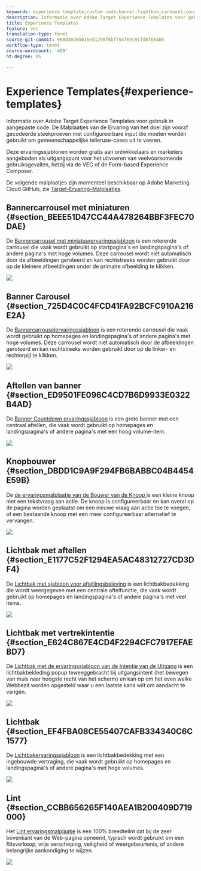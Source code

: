```yaml
---
keywords: experience template;custom code;banner;lightbox;carousel;countdown;ribbon;buttons
description: Informatie over Adobe Target Experience Templates voor gebruik in aangepaste code. De Malplaatjes van de Ervaring van het doel zijn vooraf gecodeerde steekproeven met configureerbare input die moeten worden gebruikt om gemeenschappelijke telleruse-cases uit te voeren.
title: Experience Templates
feature: vec
translation-type: tm+mt
source-git-commit: 968d36d65016e51290f6bf754f69c91fd8f68405
workflow-type: tm+mt
source-wordcount: '469'
ht-degree: 0%

---
```



# Experience Templates{#experience-templates}

Informatie over Adobe Target Experience Templates voor gebruik in aangepaste code. De Malplaatjes van de Ervaring van het doel zijn vooraf gecodeerde steekproeven met configureerbare input die moeten worden gebruikt om gemeenschappelijke telleruse-cases uit te voeren.

Deze ervaringssjablonen worden gratis aan ontwikkelaars en marketers aangeboden als uitgangspunt voor het uitvoeren van veelvoorkomende gebruiksgevallen, hetzij via de VEC of de Form-based Experience Composer.

De volgende malplaatjes zijn momenteel beschikbaar op Adobe Marketing Cloud GitHub, zie [Target-Ervaring-Malplaatjes](https://github.com/Adobe-Marketing-Cloud/target-experience-templates).

## Bannercarrousel met miniaturen {#section_BEEE51D47CC44A478264BBF3FEC70DAE}

De [Bannercarrousel met miniatuurervaringssjabloon](https://github.com/Adobe-Marketing-Cloud/target-experience-templates/tree/master/banner-carousel-thumbnails) is een roterende carrousel die vaak wordt gebruikt op startpagina&#39;s en landingspagina&#39;s of andere pagina&#39;s met hoge volumes. Deze carrousel wordt niet automatisch door de afbeeldingen geroteerd en kan rechtstreeks worden gebruikt door op de kleinere afbeeldingen onder de primaire afbeelding te klikken.

![](assets/exp-template-banner-carousel-thumbnails.png)

## Banner Carousel {#section_725D4C0C4FCD41FA92BCFC910A216E2A}

De [Bannercarrouselervaringssjabloon](https://github.com/Adobe-Marketing-Cloud/target-experience-templates/tree/master/banner-carousel) is een roterende carrousel die vaak wordt gebruikt op homepages en landingspagina&#39;s of andere pagina&#39;s met hoge volumes. Deze carrousel wordt niet automatisch door de afbeeldingen geroteerd en kan rechtstreeks worden gebruikt door op de linker- en rechterpijl te klikken.

![](assets/exp-template-banner-carousel.png)

## Aftellen van banner {#section_ED9501FE096C4CD7B6D9933E0322B4AD}

De [Banner Countdown ervaringssjabloon](https://github.com/Adobe-Marketing-Cloud/target-experience-templates/tree/master/banner-countdown) is een grote banner met een centraal aftellen, die vaak wordt gebruikt op homepages en landingspagina&#39;s of andere pagina&#39;s met een hoog volume-item.

![](assets/exp-template-banner-countdown.png)

## Knopbouwer {#section_DBDD1C9A9F294FB6BABBC04B4454E59B}

De [de ervaringsmalplaatje van de Bouwer van de Knoop ](https://github.com/Adobe-Marketing-Cloud/target-experience-templates/tree/master/button) is een kleine knoop met een tekstvraag aan actie. De knoop is configureerbaar en kan overal op de pagina worden geplaatst om een nieuwe vraag aan actie toe te voegen, of een bestaande knoop met een meer configureerbaar alternatief te vervangen.

![](assets/exp-template-button-builder.png)

## Lichtbak met aftellen {#section_E1177C52F1294EA5AC48312727CD3DF4}

De [Lichtbak met sjabloon voor aftellingsbeleving](https://github.com/Adobe-Marketing-Cloud/target-experience-templates/tree/master/lightbox-countdown) is een lichtbakbedekking die wordt weergegeven met een centrale aftelfunctie, die vaak wordt gebruikt op homepages en landingspagina&#39;s of andere pagina&#39;s met veel items.

![](assets/exp-template-lightbox-countdown.png)

## Lichtbak met vertrekintentie {#section_E624C867E4CD4F2294CFC7917EFAEBD7}

De [Lichtbak met de ervaringssjabloon van de Intentie van de Uitgang](https://github.com/Adobe-Marketing-Cloud/target-experience-templates/tree/master/lightbox-exit-intent) is een lichtbakbekleding popup teweeggebracht bij uitgangsintent (het bewegen van muis naar hoogste recht van het scherm) en kan op om het even welke Webbezit worden opgesteld waar u een laatste kans wilt om aandacht te vangen.

![](assets/exp-template-lightbox-exit.png)

## Lichtbak {#section_EF4FBA08CE55407CAFB334340C6C1577}

De [Lichtbakervaringssjabloon](https://github.com/Adobe-Marketing-Cloud/target-experience-templates) is een lichtbakbedekking met een ingebouwde vertraging, die vaak wordt gebruikt op homepages en landingspagina&#39;s of andere pagina&#39;s met hoge volumes.

![](assets/exp-template-lightbox.png)

## Lint {#section_CCBB656265F140AEA1B200409D719000}

Het [Lint ervaringsmalplaatje](https://github.com/Adobe-Marketing-Cloud/target-experience-templates/tree/master/ribbon) is een 100% breedtelint dat bij de zeer bovenkant van de Web-pagina opneemt, typisch wordt gebruikt om een flitsverkoop, vrije verscheping, veiligheid of weergebeurtenis, of andere belangrijke aankondiging te wijzen.

![](assets/exp-template-ribbon.png)

